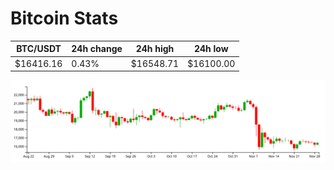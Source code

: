 # Bitcoin Stats

BTC/USDT|24h change|24h high|24h low|
|---|---|---|---|
|$16416.16|0.43%|$16548.71|$16100.00|

<img src="./chart.svg">
